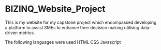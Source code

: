 # BIZINQ_Website_Project
This is my website for my capstone project which encompassed developing a platform to assist SMEs to enhance their decision making utilising data-driven metrics.

The following languages were used
HTML
CSS 
Javascript
